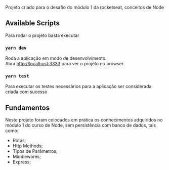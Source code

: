 Projeto criado para o desafio do módulo 1 da rocketseat, conceitos de Node

## Available Scripts

Para rodar o projeto basta executar

### `yarn dev`

Roda a aplicação em modo de desenvolvimento.<br />
Abra [http://localhost:3333](http://localhost:3333) para ver o projeto no browser.

### `yarn test`

Para executar os testes necessários para a aplicação ser considerada criada com sucesso

## Fundamentos

Neste projeto foram colocados em prática os conhecimentos adquiridos no módulo 1 do curso de Node,
sem persistência com banco de dados, tais como: 

- Rotas;
- Http Methods;
- Tipos de Parâmetros;
- Middlewares;
- Express; 